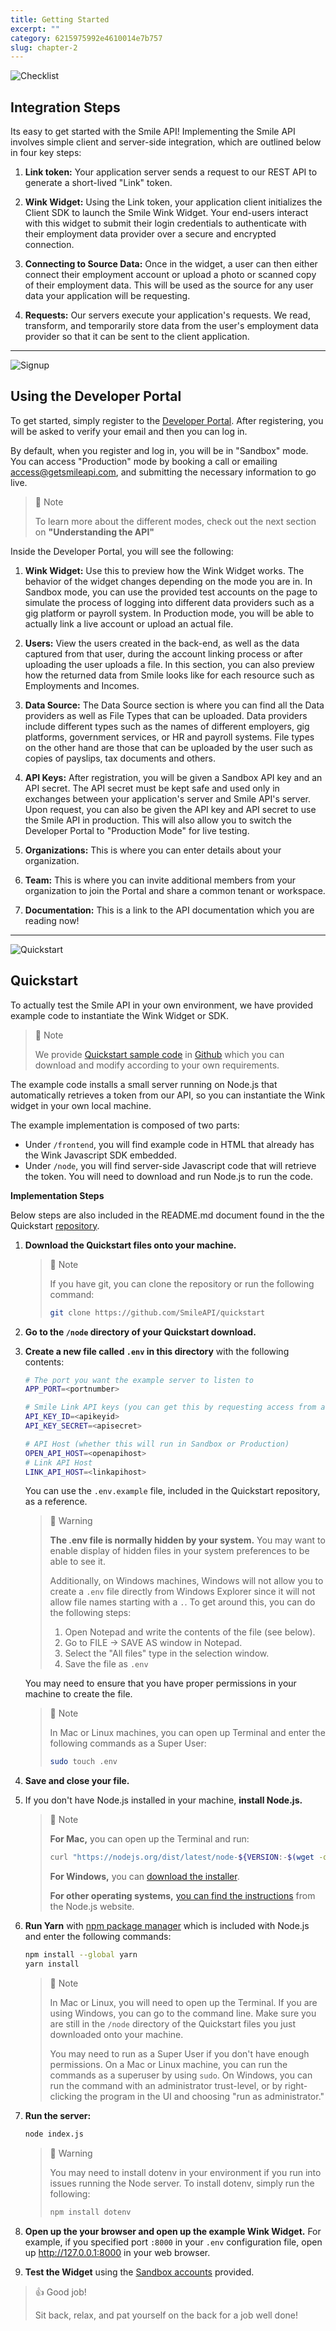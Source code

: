 ```yaml
---
title: Getting Started  
excerpt: ""  
category: 6215975992e4610014e7b757
slug: chapter-2
---
```




<!-- focus: false -->
![Checklist](https://img.icons8.com/ios/50/000000/checklist--v1.png)

## Integration Steps
Its easy to get started with the Smile API! Implementing the Smile API involves simple client and server-side integration, which are outlined below in four key steps:

1. **Link token:** Your application server sends a request to our REST API to generate a short-lived "Link" token.

2. **Wink Widget:** Using the Link token, your application client initializes the Client SDK to launch the Smile Wink Widget. Your end-users interact with this widget to submit their login credentials to authenticate with their employment data provider over a secure and encrypted connection.

3. **Connecting to Source Data:** Once in the widget, a user can then either connect their employment account or upload a photo or scanned copy of their employment data. This will be used as the source for any user data your application will be requesting.

4. **Requests:** Our servers execute your application's requests. We read, transform, and temporarily store data from the user's employment data provider so that it can be sent to the client application.

<!--
5. **Webhooks (coming soon):** Webhooks can also be delivered to your server in cases where data will be processed asynchrounously. Messages via webhook will be sent whenever data becomes available or is updated. Your server can then fetch the data from our REST API.
-->

---
<!-- focus: false -->
![Signup](https://img.icons8.com/ios-filled/50/000000/sign-up.png)

## Using the Developer Portal
To get started, simply register to the [Developer Portal](https://portal.getsmileapi.com). After registering, you will be asked to verify your email and then you can log in. 

By default, when you register and log in, you will be in "Sandbox" mode. You can access "Production" mode by booking a call or emailing access@getsmileapi.com, and submitting the necessary information to go live. 

> 📘 Note
> 
> To learn more about the different modes, check out the next section on **"Understanding the API"**

Inside the Developer Portal, you will see the following:

1. **Wink Widget:** Use this to preview how the Wink Widget works. The behavior of the widget changes depending on the mode you are in. In Sandbox mode, you can use the provided test accounts on the page to simulate the process of logging into different data providers such as a gig platform or payroll system.  In Production mode, you will be able to actually link a live account or upload an actual file. 

2. **Users:** View the users created in the back-end, as well as the data captured from that user, during the account linking process or after uploading the user uploads a file. In this section, you can also preview how the returned data from Smile looks like for each resource such as Employments and Incomes.

3. **Data Source:** The Data Source section is where you can find all the Data providers as well as File Types that can be uploaded. Data providers include different types such as the names of different employers, gig platforms, government services, or HR and payroll systems. File types on the other hand are those that can be uploaded by the user such as copies of payslips, tax documents and others.

4. **API Keys:** After registration, you will be given a Sandbox API key and an API secret. The API secret must be kept safe and used only in exchanges between your application's server and Smile API's server. Upon request, you can also be given the API key and API secret to use the Smile API in production. This will also allow you to switch the Developer Portal to "Production Mode" for live testing.

5. **Organizations:** This is where you can enter details about your organization.

6. **Team:** This is where you can invite additional members from your organization to join the Portal and share a common tenant or workspace.

7. **Documentation:** This is a link to the API documentation which you are reading now!



---
<!-- focus: false -->
![Quickstart](https://img.icons8.com/ios/50/000000/speed.png)

## Quickstart 

To actually test the Smile API in your own environment, we have provided example code to instantiate the Wink Widget or SDK.

> 📘 Note
> 
> We provide [Quickstart sample code](https://github.com/SmileAPI/quickstart) in [Github](https://github.com/SmileAPI) which you can download and modify according to your own requirements. 

The example code installs a small server running on Node.js that automatically retrieves a token from our API, so you can instantiate the Wink widget in your own local machine.

The example implementation is composed of two parts:
* Under ``/frontend``, you will find example code in HTML that already has the Wink Javascript SDK embedded.
* Under ``/node``, you will find server-side Javascript code that will retrieve the token. You will need to download and run Node.js to run the code.

**Implementation Steps**

Below steps are also included in the README.md document found in the the Quickstart [repository](https://github.com/SmileAPI/quickstart).

1. **Download the Quickstart files onto your machine.**
   
   > 📘 Note
   >
   > If you have git, you can clone the repository or run the following command:
   > 
   > ```bash
   > git clone https://github.com/SmileAPI/quickstart
   > ```

2. **Go to the ``/node`` directory of your Quickstart download.**

3. **Create a new file called ``.env`` in this directory** with the following contents:
   
   ```bash
   # The port you want the example server to listen to
   APP_PORT=<portnumber>
   
   # Smile Link API keys (you can get this by requesting access from access@getsmileapi.com)
   API_KEY_ID=<apikeyid>
   API_KEY_SECRET=<apisecret>
   
   # API Host (whether this will run in Sandbox or Production)
   OPEN_API_HOST=<openapihost>
   # Link API Host
   LINK_API_HOST=<linkapihost>
   ```

   You can use the ``.env.example`` file, included in the Quickstart repository, as a reference.

   > 🚧 Warning
   > 
   > **The .env file is normally hidden by your system.** You may want to enable display of hidden files in your system preferences to be able to see it.
   >
   > Additionally, on Windows machines, Windows will not allow you to create a ``.env`` file directly from Windows Explorer since it will not allow file names starting with a ``.``. To get around this, you can do the following steps:
   > 
   > 1. Open Notepad and write the contents of the file (see below).
   > 2. Go to FILE -> SAVE AS window in Notepad.
   > 3. Select the "All files" type in the selection window.
   > 4. Save the file as ``.env``

   You may need to ensure that you have proper permissions in your machine to create the file.

   > 📘 Note
   >  
   > In Mac or Linux machines, you can open up Terminal and enter the following commands as a Super User:
   >
   > ```bash
   > sudo touch .env
   > ```
   
4. **Save and close your file.**

5. If you don't have Node.js installed in your machine, **install Node.js.**
   
   > 📘 Note
   >
   > **For Mac,** you can open up the Terminal and run:
   > ```bash
   > curl "https://nodejs.org/dist/latest/node-${VERSION:-$(wget -qO- https://nodejs.org/dist/latest/ | sed -nE 's|.*>node-(.*)\.pkg</a>.*|\1|p')}.pkg" > "$HOME/Downloads/node-latest.pkg" && sudo installer -store -pkg "$HOME/Downloads/node-latest.pkg" -target "/"
   > ```
   >
   > **For Windows,** you can [download the installer](https://nodejs.org/en/#home-downloadhead).
   >
   > **For other operating systems,** [you can find the instructions](https://nodejs.org/en/download/package-manager/#macos) from the Node.js website.

8. **Run Yarn** with [npm package manager](https://www.npmjs.com/) which is included with Node.js and enter the following commands:
   ```bash
   npm install --global yarn
   yarn install
   ```
   
   > 📘 Note
   >
   > In Mac or Linux, you will need to open up the Terminal. If you are using Windows, you can go to the command line. Make sure you are still in the ``/node`` directory of the Quickstart files you just downloaded onto your machine.
   > 
   > You may need to run as a Super User if you don't have enough permissions. On a Mac or Linux machine, you can run the commands as a superuser by using ``sudo``. On Windows, you can run the command with an administrator trust-level, or by right-clicking the program in the UI and choosing "run as administrator."

8. **Run the server:**
   ```bash
   node index.js
   ```

   > 🚧 Warning
   >
   > You may need to install dotenv in your environment if you run into issues running the Node server. To install dotenv, simply run the following:
   > 
   > ```bash
   > npm install dotenv
   > ```

9. **Open up the your browser and open up the example Wink Widget.** For example, if you specified port ``:8000`` in your ``.env`` configuration file, open up http://127.0.0.1:8000 in your web browser.

10. **Test the Widget** using the [Sandbox accounts](ref:getting-user-data#testing-in-sandbox) provided.

> 👍 Good job!
>
> Sit back, relax, and pat yourself on the back for a job well done!